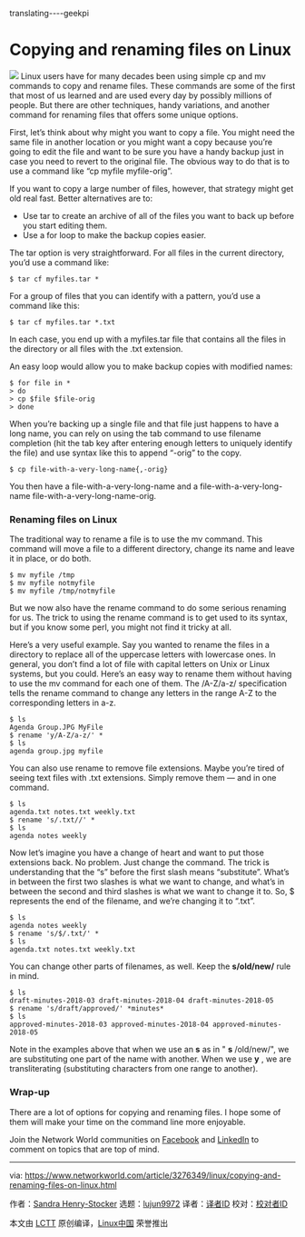 translating----geekpi

Copying and renaming files on Linux
======
![](https://images.idgesg.net/images/article/2018/05/trees-100759415-large.jpg)
Linux users have for many decades been using simple cp and mv commands to copy and rename files. These commands are some of the first that most of us learned and are used every day by possibly millions of people. But there are other techniques, handy variations, and another command for renaming files that offers some unique options.

First, let’s think about why might you want to copy a file. You might need the same file in another location or you might want a copy because you’re going to edit the file and want to be sure you have a handy backup just in case you need to revert to the original file. The obvious way to do that is to use a command like “cp myfile myfile-orig”.

If you want to copy a large number of files, however, that strategy might get old real fast. Better alternatives are to:

  * Use tar to create an archive of all of the files you want to back up before you start editing them.
  * Use a for loop to make the backup copies easier.



The tar option is very straightforward. For all files in the current directory, you’d use a command like:
```
$ tar cf myfiles.tar *

```

For a group of files that you can identify with a pattern, you’d use a command like this:
```
$ tar cf myfiles.tar *.txt

```

In each case, you end up with a myfiles.tar file that contains all the files in the directory or all files with the .txt extension.

An easy loop would allow you to make backup copies with modified names:
```
$ for file in *
> do
> cp $file $file-orig
> done

```

When you’re backing up a single file and that file just happens to have a long name, you can rely on using the tab command to use filename completion (hit the tab key after entering enough letters to uniquely identify the file) and use syntax like this to append “-orig” to the copy.
```
$ cp file-with-a-very-long-name{,-orig}

```

You then have a file-with-a-very-long-name and a file-with-a-very-long-name file-with-a-very-long-name-orig.

### Renaming files on Linux

The traditional way to rename a file is to use the mv command. This command will move a file to a different directory, change its name and leave it in place, or do both.
```
$ mv myfile /tmp
$ mv myfile notmyfile
$ mv myfile /tmp/notmyfile

```

But we now also have the rename command to do some serious renaming for us. The trick to using the rename command is to get used to its syntax, but if you know some perl, you might not find it tricky at all.

Here’s a very useful example. Say you wanted to rename the files in a directory to replace all of the uppercase letters with lowercase ones. In general, you don’t find a lot of file with capital letters on Unix or Linux systems, but you could. Here’s an easy way to rename them without having to use the mv command for each one of them. The /A-Z/a-z/ specification tells the rename command to change any letters in the range A-Z to the corresponding letters in a-z.
```
$ ls
Agenda Group.JPG MyFile
$ rename 'y/A-Z/a-z/' *
$ ls
agenda group.jpg myfile

```

You can also use rename to remove file extensions. Maybe you’re tired of seeing text files with .txt extensions. Simply remove them — and in one command.
```
$ ls
agenda.txt notes.txt weekly.txt
$ rename 's/.txt//' *
$ ls
agenda notes weekly

```

Now let’s imagine you have a change of heart and want to put those extensions back. No problem. Just change the command. The trick is understanding that the “s” before the first slash means “substitute”. What’s in between the first two slashes is what we want to change, and what’s in between the second and third slashes is what we want to change it to. So, $ represents the end of the filename, and we’re changing it to “.txt”.
```
$ ls
agenda notes weekly
$ rename 's/$/.txt/' *
$ ls
agenda.txt notes.txt weekly.txt

```

You can change other parts of filenames, as well. Keep the **s/old/new/** rule in mind.
```
$ ls
draft-minutes-2018-03 draft-minutes-2018-04 draft-minutes-2018-05
$ rename 's/draft/approved/' *minutes*
$ ls
approved-minutes-2018-03 approved-minutes-2018-04 approved-minutes-2018-05

```

Note in the examples above that when we use an **s** as in  " **s** /old/new/", we are substituting one part of the name with another. When we use **y** , we are transliterating (substituting characters from one range to another).

### Wrap-up

There are a lot of options for copying and renaming files. I hope some of them will make your time on the command line more enjoyable.

Join the Network World communities on [Facebook][1] and [LinkedIn][2] to comment on topics that are top of mind.

--------------------------------------------------------------------------------

via: https://www.networkworld.com/article/3276349/linux/copying-and-renaming-files-on-linux.html

作者：[Sandra Henry-Stocker][a]
选题：[lujun9972](https://github.com/lujun9972)
译者：[译者ID](https://github.com/译者ID)
校对：[校对者ID](https://github.com/校对者ID)

本文由 [LCTT](https://github.com/LCTT/TranslateProject) 原创编译，[Linux中国](https://linux.cn/) 荣誉推出

[a]:https://www.networkworld.com/author/Sandra-Henry_Stocker/
[1]:https://www.facebook.com/NetworkWorld/
[2]:https://www.linkedin.com/company/network-world
